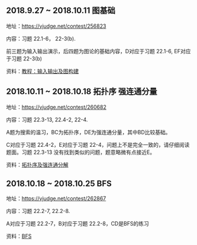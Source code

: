 ## 2018.9.27 ~ 2018.10.11 图基础
地址：https://vjudge.net/contest/256823

内容：习题 22.1-6， 22-3(b).

前三题为输入输出演示，后四题为图论的基础内容，D对应于习题 22.1-6, EF对应于习题 22-3(b)

资料：[教程：输入输出及图构建](./tutorial-on-IO-graph-construction.md)

## 2018.10.11 ~ 2018.10.18 拓扑序 强连通分量
地址：https://vjudge.net/contest/260682

内容：习题 22.3-13, 22.4-2, 22-4.

A题为搜索的温习，BC为拓扑序，DE为强连通分量，其中BD比较基础。

C对应于习题 22.4-2，E对应于习题 22-4，问题上不是完全一致的，请仔细阅读题面。习题 22.3-13 没有找到类似的问题，题意略微有点接近E。

资料：[拓扑序及强连通分解](./tutorial-topo-SCC.md)

## 2018.10.18 ~ 2018.10.25 BFS
地址：https://vjudge.net/contest/262867

内容：习题 22.2-7, 22.2-8.

A对应于习题 22.2-7，B对应于习题 22.2-8，CD是BFS的练习

资料：[BFS](./tutorial-on-BFS.md)